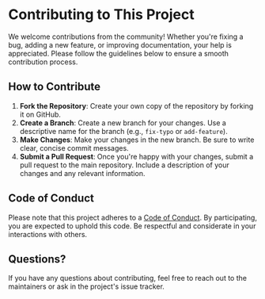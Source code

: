# Contributing to This Project

We welcome contributions from the community! Whether you're fixing a bug, adding a new feature, or improving
documentation, your help is appreciated. Please follow the guidelines below to ensure a smooth contribution process.

## How to Contribute

1. **Fork the Repository**: Create your own copy of the repository by forking it on GitHub.
2. **Create a Branch**: Create a new branch for your changes. Use a descriptive name for the branch (e.g., `fix-typo` or
   `add-feature`).
3. **Make Changes**: Make your changes in the new branch. Be sure to write clear, concise commit messages.
4. **Submit a Pull Request**: Once you're happy with your changes, submit a pull request to the main repository. Include
   a description of your changes and any relevant information.

## Code of Conduct

Please note that this project adheres to a [Code of Conduct](CODE_OF_CONDUCT.md). By participating, you are expected to
uphold this code. Be respectful and considerate in your interactions with others.

## Questions?

If you have any questions about contributing, feel free to reach out to the maintainers or ask in the project's issue
tracker.
